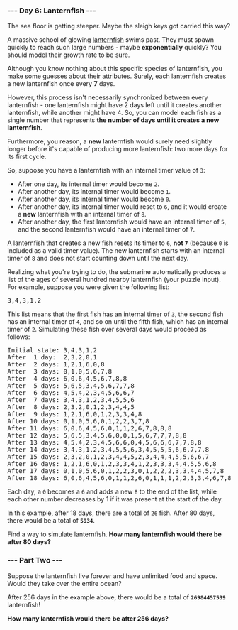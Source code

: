 ### --- Day 6: Lanternfish ---

The sea floor is getting steeper. Maybe the sleigh keys got carried this way?

A massive school of glowing [lanternfish](https://en.wikipedia.org/wiki/Lanternfish) swims past.
They must spawn quickly to reach such large numbers - maybe <b>exponentially</b> quickly? You should
model their growth rate to be sure.

Although you know nothing about this specific species of lanternfish, you make some guesses about
their attributes. Surely, each lanternfish creates a new lanternfish once every <b>7</b> days.

However, this process isn't necessarily synchronized between every lanternfish - one lanternfish
might have 2 days left until it creates another lanternfish, while another might have 4. So, you can
model each fish as a single number that represents <b>the number of days until it creates a new
lanternfish</b>.

Furthermore, you reason, a <b>new</b> lanternfish would surely need slightly longer before it's
capable of producing more lanternfish: two more days for its first cycle.

So, suppose you have a lanternfish with an internal timer value of <code>3</code>:

- After one day, its internal timer would become <code>2</code>.
- After another day, its internal timer would become <code>1</code>.
- After another day, its internal timer would become <code>0</code>.
- After another day, its internal timer would reset to <code>6</code>, and it would create a
  <b>new</b> lanternfish with an internal timer of <code>8</code>.
- After another day, the first lanternfish would have an internal timer of <code>5</code>, and the
  second lanternfish would have an internal timer of <code>7</code>.

A lanternfish that creates a new fish resets its timer to <code>6</code>, <b>not <code>7</code></b>
(because <code>0</code> is included as a valid timer value). The new lanternfish starts with an
internal timer of <code>8</code> and does not start counting down until the next day.

Realizing what you're trying to do, the submarine automatically produces a list of the ages of
several hundred nearby lanternfish (your puzzle input). For example, suppose you were given the
following list:

<pre>
3,4,3,1,2</pre>

This list means that the first fish has an internal timer of <code>3</code>, the second fish has an
internal timer of <code>4</code>, and so on until the fifth fish, which has an internal timer of
<code>2</code>. Simulating these fish over several days would proceed as follows:

<pre>
Initial state: 3,4,3,1,2
After  1 day:  2,3,2,0,1
After  2 days: 1,2,1,6,0,8
After  3 days: 0,1,0,5,6,7,8
After  4 days: 6,0,6,4,5,6,7,8,8
After  5 days: 5,6,5,3,4,5,6,7,7,8
After  6 days: 4,5,4,2,3,4,5,6,6,7
After  7 days: 3,4,3,1,2,3,4,5,5,6
After  8 days: 2,3,2,0,1,2,3,4,4,5
After  9 days: 1,2,1,6,0,1,2,3,3,4,8
After 10 days: 0,1,0,5,6,0,1,2,2,3,7,8
After 11 days: 6,0,6,4,5,6,0,1,1,2,6,7,8,8,8
After 12 days: 5,6,5,3,4,5,6,0,0,1,5,6,7,7,7,8,8
After 13 days: 4,5,4,2,3,4,5,6,6,0,4,5,6,6,6,7,7,8,8
After 14 days: 3,4,3,1,2,3,4,5,5,6,3,4,5,5,5,6,6,7,7,8
After 15 days: 2,3,2,0,1,2,3,4,4,5,2,3,4,4,4,5,5,6,6,7
After 16 days: 1,2,1,6,0,1,2,3,3,4,1,2,3,3,3,4,4,5,5,6,8
After 17 days: 0,1,0,5,6,0,1,2,2,3,0,1,2,2,2,3,3,4,4,5,7,8
After 18 days: 6,0,6,4,5,6,0,1,1,2,6,0,1,1,1,2,2,3,3,4,6,7,8,8,8,8
</pre>

Each day, a <code>0</code> becomes a <code>6</code> and adds a new <code>8</code> to the end of the
list, while each other number decreases by 1 if it was present at the start of the day.

In this example, after 18 days, there are a total of <code>26</code> fish. After 80 days, there
would be a total of <code><b>5934</b></code>.

Find a way to simulate lanternfish. <b>How many lanternfish would there be after 80 days?</b>

### --- Part Two ---

Suppose the lanternfish live forever and have unlimited food and space. Would they take over the
entire ocean?

After 256 days in the example above, there would be a total of <code><b>26984457539</b></code>
lanternfish!

<b>How many lanternfish would there be after 256 days?</b>